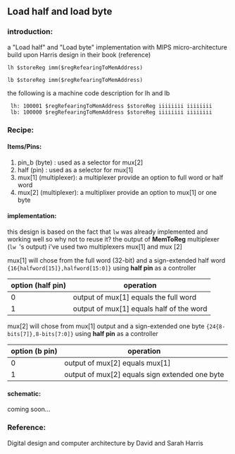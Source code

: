 ## Load half and load byte

### introduction:

a "Load half" and "Load byte" implementation with MIPS micro-architecture build upon Harris design in their book (reference)

`lh $storeReg imm($regRefearingToMemAddress)`

`lb $storeReg imm($regRefearingToMemAddress)`

the following is a machine code description for lh and lb

```
 lh: 100001 $regRefearingToMemAddress $storeReg iiiiiiii iiiiiiii
 lb: 100000 $regRefearingToMemAddress $storeReg iiiiiiii iiiiiiii
```

### Recipe:

#### Items/Pins:

1. pin_b (byte) :  used as a selector for mux[2]
2. half (pin) : used as a selector for mux[1]
3. mux[1] (multiplexer): a multiplexer provide an option to full word or half word
4. mux[2] (multiplexer): a multiplixer provide an option to mux[1] or one byte

#### implementation:

this design is based on the fact that `lw` was already implemented and working well so why not to reuse it? the output of  **MemToReg** multiplexer (`lw `'s output) i've used two multiplexers mux[1] and mux [2]

mux[1] will chose from the full word (32-bit) and a sign-extended half word `{16{halfword[15]},halfword[15:0]}` using **half pin** as a controller

| option (half pin) | operation                                |
| ----------------- | ---------------------------------------- |
| 0                 | output of mux[1] equals the full word    |
| 1                 | output of mux[1] equals half of the word |

mux[2] will chose from mux[1] output and a sign-extended one byte `{24{8-bits[7]},8-bits[7:0]}` using **half pin** as a controller

| option (b pin) | operation                                      |
| -------------- | ---------------------------------------------- |
| 0              | output of mux[2] equals mux[1]                 |
| 1              | output of mux[2] equals sign extended one byte |

#### schematic:

coming soon...

### Reference:

Digital design and computer architecture by David and Sarah Harris
